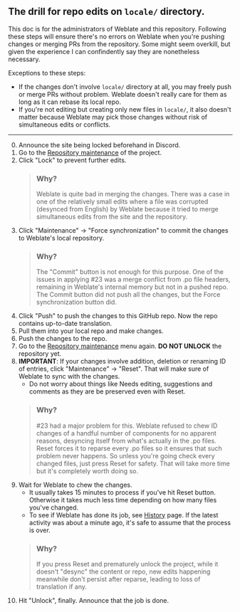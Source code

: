 ## The drill for repo edits on `locale/` directory.

This doc is for the administrators of Weblate and this repository. Following these steps will ensure there's no errors
on Weblate when you're pushing changes or merging PRs from the repository. Some might seem overkill, but given the
experience I can confindently say they are nonetheless necessary.

Exceptions to these steps:
* If the changes don't involve `locale/` directory at all, you may freely push or merge PRs without problem.
  Weblate doesn't really care for them as long as it can rebase its local repo.
* If you're not editing but creating only new files in `locale/`, it also doesn't matter because Weblate may pick
  those changes without risk of simultaneous edits or conflicts.
  
---

0. Announce the site being locked beforehand in Discord.
1. Go to the [Repository maintenance](https://weblate.hyperq.be/projects/ftl-multiverse/#repository) of the project.
2. Click "Lock" to prevent further edits.
   > ### Why?
   > Weblate is quite bad in merging the changes. There was a case in one of the relatively small edits where a file
   > was corrupted (desynced from English) by Weblate because it tried to merge simultaneous edits from the site
   > and the repository.
3. Click "Maintenance" -> "Force synchronization" to commit the changes to Weblate's local repository.
   > ### Why?
   > The "Commit" button is not enough for this purpose. One of the issues in applying #23 was a merge conflict from
   > .po file headers, remaining in Weblate's internal memory but not in a pushed repo.
   > The Commit button did not push all the changes, but the Force synchronization button did.
4. Click "Push" to push the changes to this GitHub repo. Now the repo contains up-to-date translation.
5. Pull them into your local repo and make changes.
6. Push the changes to the repo.
7. Go to the [Repository maintenance](https://weblate.hyperq.be/projects/ftl-multiverse/#repository) menu again.
   **DO NOT UNLOCK** the repository yet.
8. **IMPORTANT**: If your changes involve addition, deletion or renaming ID of entries, click "Maintenance" -> "Reset".
   That will make sure of Weblate to sync with the changes.
   * Do not worry about things like Needs editing, suggestions and comments as they are be preserved even with Reset.
   > ### Why?
   > #23 had a major problem for this. Weblate refused to chew ID changes of a handful number of components
   > for no apparent reasons, desyncing itself from what's actually in the .po files. Reset forces it to reparse
   > every .po files so it ensures that such problem never happens. So unless you're going check every changed files,
   > just press Reset for safety. That will take more time but it's completely worth doing so.
9. Wait for Weblate to chew the changes.
   * It usually takes 15 minutes to process if you've hit Reset button. Otherwise it takes much less time depending on
     how many files you've changed.
   * To see if Weblate has done its job, see [History](https://weblate.hyperq.be/projects/ftl-multiverse/#history) page.
     If the latest activity was about a minute ago, it's safe to assume that the process is over.
   > ### Why?
   > If you press Reset and prematurely unlock the project, while it doesn't "desync" the content or repo, new edits happening
   > meanwhile don't persist after reparse, leading to loss of translation if any.
10. Hit "Unlock", finally. Announce that the job is done.
